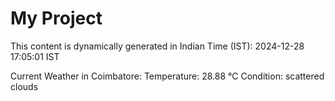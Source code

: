 # My Project

This content is dynamically generated in Indian Time (IST): 2024-12-28 17:05:01 IST


Current Weather in Coimbatore:
Temperature: 28.88 °C
Condition: scattered clouds
